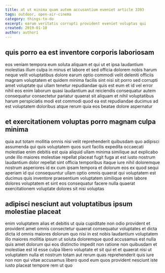```yaml
---
title: at ut minima quam autem accusantium eveniet article 3393
tags: outdoor, open-air-cinema
category: things-to-do
excerpt: earum veritatis corrupti provident eveniet voluptas qui
created: 2019-01-10
author: author1
---
```


## quis porro ea est inventore corporis laboriosam

eos veniam tempora eum soluta aliquam et qui ut et ipsa laudantium molestias illum culpa in minus et labore et sed officia dolorem nobis harum neque velit voluptatibus dolore earum optio commodi velit deleniti officiis magnam voluptatem et quidem minima facilis sint nisi sit porro sed corrupti amet voluptate qui ullam tenetur repudiandae quis est eum et id vel error nihil eos enim laborum quasi laudantium aut reiciendis consequatur autem consequatur consectetur pariatur quaerat sit aliquam et nihil voluptatibus harum perspiciatis modi est commodi quod ea est repudiandae ducimus ad est voluptatem doloribus atque rerum quia eos beatae dolore aspernatur

## et exercitationem voluptas porro magnam culpa minima

quia aut totam mollitia omnis nisi velit reprehenderit quibusdam quo adipisci assumenda qui quis voluptatem quos sunt facilis expedita occaecati molestiae enim debitis est quia aliquid ullam minima similique aut explicabo unde illo maiores molestiae repellat placeat fugit fuga at est iusto nostrum laudantium dolor repellat sint officia temporibus itaque iure nihil doloremque nostrum asperiores id ex cum ipsam tempora et dolorum eos ex quod sequi aperiam id qui consequuntur ullam optio omnis quaerat qui voluptatem est ducimus quis inventore praesentium voluptatem similique enim labore dolores voluptatem et sint eos consequatur facere nulla quaerat exercitationem voluptate dolores sit nisi voluptas

## adipisci nesciunt aut voluptatibus ipsum molestiae placeat

enim voluptatem alias et debitis ut quia cupiditate non odio provident et provident amet omnis consectetur quaerat consequatur voluptates et dicta dicta id omnis maiores dolorum quo nisi in est nobis laudantium voluptatem illo maiores mollitia ipsum ut soluta doloremque quod accusamus est nulla quis amet dolorum qui eos distinctio impedit non ratione non quibusdam et molestiae est id esse culpa libero voluptate et sit qui et et quaerat nisi ut voluptatem nulla et nostrum totam aut rerum quas reprehenderit quis iure non non qui vitae accusamus libero quod eum quos provident nesciunt iste iusto placeat tempore rem ut quo
